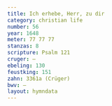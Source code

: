 ```yaml
---
title: Ich erhebe, Herr, zu dir
category: christian life
number: 56
year: 1648
meter: 77 77 77
stanzas: 8
scripture: Psalm 121
cruger: —
ebeling: 130
feustking: 151
zahn: 3361a (Crüger)
bwv: —
layout: hymndata
---
```

<br>

